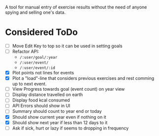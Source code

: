 A tool for manual entry of exercise results without the need of anyone spying and selling one's data.

# Considered ToDo

- [ ] Move Edit Key to top so it can be used in setting goals
- [ ] Refactor API:
  * `/:user/goal/:year`
  * `/:user/event/`
  * `/:user/event/:id`
- [x] Plot points not lines for events
- [x] Plot a "load"-line that considers previous exercises and rest comming up to next event.
- [ ] View Progress towards goal (event count) on year view
- [ ] Display distance travelled on earth
- [ ] Display food kcal consumed
- [ ] API Errors should show in UI
- [ ] Summary should count to year end or today
- [x] Should show current year even if nothing on it
- [x] Should show next year if less than 12 days to it
- [ ] Ask if sick, hurt or lazy if seems to dropping in frequency